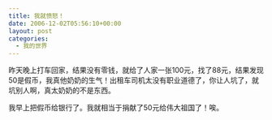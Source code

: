 ```yaml
---
title: 我就愤怒！
date: 2006-12-02T05:56:10+00:00
layout: post
categories:
  - 我的世界
---
```


昨天晚上打车回家，结果没有零钱，就给了人家一张100元，找了88元，结果发现50是假币，我真他奶奶的生气！出租车司机太没有职业道德了，你让人坑了，就坑别人啊，真太奶奶的不是东西。

我早上把假币给银行了。我就相当于捐献了50元给伟大祖国了！唉。